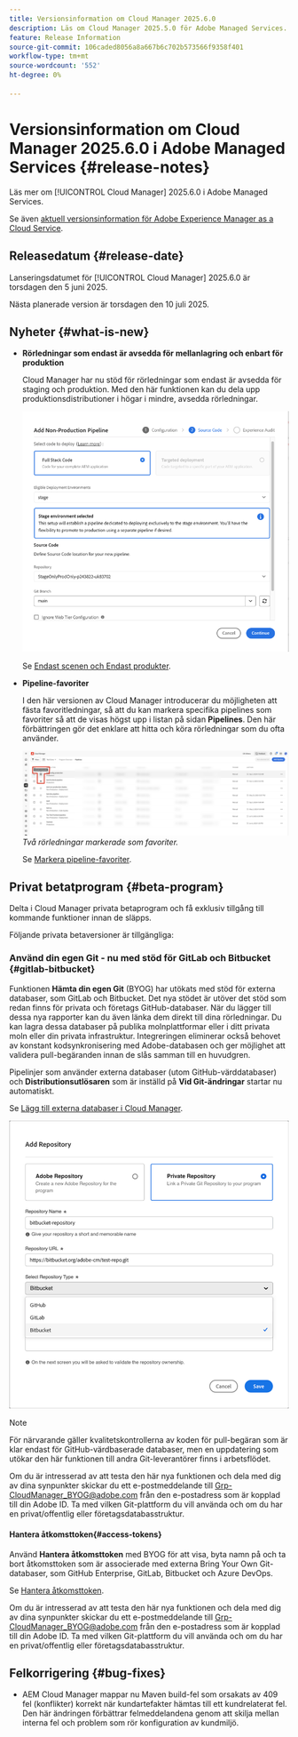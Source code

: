 ```yaml
---
title: Versionsinformation om Cloud Manager 2025.6.0
description: Läs om Cloud Manager 2025.5.0 för Adobe Managed Services.
feature: Release Information
source-git-commit: 106caded8056a8a667b6c702b573566f9358f401
workflow-type: tm+mt
source-wordcount: '552'
ht-degree: 0%

---
```


# Versionsinformation om Cloud Manager 2025.6.0 i Adobe Managed Services {#release-notes}

<!-- RELEASE WIKI  https://wiki.corp.adobe.com/display/DMSArchitecture/Cloud+Manager+2025.04.0+Release -->

Läs mer om [!UICONTROL Cloud Manager] 2025.6.0 i Adobe Managed Services.

Se även [aktuell versionsinformation för Adobe Experience Manager as a Cloud Service](https://experienceleague.adobe.com/sv/docs/experience-manager-cloud-service/content/release-notes/home).

## Releasedatum {#release-date}

Lanseringsdatumet för [!UICONTROL Cloud Manager] 2025.6.0 är torsdagen den 5 juni 2025.

<!-- There are no significant new features or bug fixes in the May Cloud Manager release. -->

Nästa planerade version är torsdagen den 10 juli 2025.

<!-- SAVE FOR FUTURE POSSIBLE USE There are no significant new features or bug fixes in the May Cloud Manager release. -->


## Nyheter {#what-is-new}

* **Rörledningar som endast är avsedda för mellanlagring och enbart för produktion**

  Cloud Manager har nu stöd för rörledningar som endast är avsedda för staging och produktion. Med den här funktionen kan du dela upp produktionsdistributioner i högar i mindre, avsedda rörledningar. <!-- This feature went into GA from Private beta in the June 5, 2025 CM release -->

  ![Lägg till en icke-produktionsförloppsdialogruta med alternativknappen Full Stack Code markerad och scenmiljön markerad](/help/release-notes/assets/add-non-production-pipeline.png)

  Se [Endast scenen och Endast produkter](/help/using/stage-prod-only.md).

* **Pipeline-favoriter**

  I den här versionen av Cloud Manager introducerar du möjligheten att fästa favoritledningar, så att du kan markera specifika pipelines som favoriter så att de visas högst upp i listan på sidan **Pipelines**. Den här förbättringen gör det enklare att hitta och köra rörledningar som du ofta använder. <!-- CMGR-68293 -->

  ![Rörledningar markerade som favoriter](/help/release-notes/assets/pipeline-favorites.png) *Två rörledningar markerade som favoriter.*

  Se [Markera pipeline-favoriter](/help/using/managing-pipelines.md#pipeline-favorites).


## Privat betatprogram {#beta-program}

Delta i Cloud Manager privata betaprogram och få exklusiv tillgång till kommande funktioner innan de släpps.

Följande privata betaversioner är tillgängliga:


### Använd din egen Git - nu med stöd för GitLab och Bitbucket {#gitlab-bitbucket}

Funktionen **Hämta din egen Git** (BYOG) har utökats med stöd för externa databaser, som GitLab och Bitbucket. Det nya stödet är utöver det stöd som redan finns för privata och företags GitHub-databaser. När du lägger till dessa nya rapporter kan du även länka dem direkt till dina rörledningar. Du kan lagra dessa databaser på publika molnplattformar eller i ditt privata moln eller din privata infrastruktur. Integreringen eliminerar också behovet av konstant kodsynkronisering med Adobe-databasen och ger möjlighet att validera pull-begäranden innan de slås samman till en huvudgren.

Pipelinjer som använder externa databaser (utom GitHub-värddatabaser) och **Distributionsutlösaren** som är inställd på **Vid Git-ändringar** startar nu automatiskt.

Se [Lägg till externa databaser i Cloud Manager](/help/managing-code/external-repositories.md).

![Dialogrutan Lägg till databas](/help/release-notes/assets/repositories-add-release-notes.png)

>[!NOTE]
>
>För närvarande gäller kvalitetskontrollerna av koden för pull-begäran som är klar endast för GitHub-värdbaserade databaser, men en uppdatering som utökar den här funktionen till andra Git-leverantörer finns i arbetsflödet.

Om du är intresserad av att testa den här nya funktionen och dela med dig av dina synpunkter skickar du ett e-postmeddelande till [Grp-CloudManager_BYOG@adobe.com](mailto:Grp-CloudManager_BYOG@adobe.com) från den e-postadress som är kopplad till din Adobe ID. Ta med vilken Git-plattform du vill använda och om du har en privat/offentlig eller företagsdatabasstruktur.

#### Hantera åtkomsttoken{#access-tokens}

Använd **Hantera åtkomsttoken** med BYOG för att visa, byta namn på och ta bort åtkomsttoken som är associerade med externa Bring Your Own Git-databaser, som GitHub Enterprise, GitLab, Bitbucket och Azure DevOps.

Se [Hantera åtkomsttoken](/help/managing-code/manage-access-tokens.md).

Om du är intresserad av att testa den här nya funktionen och dela med dig av dina synpunkter skickar du ett e-postmeddelande till [Grp-CloudManager_BYOG@adobe.com](mailto:Grp-CloudManager_BYOG@adobe.com) från den e-postadress som är kopplad till din Adobe ID. Ta med vilken Git-plattform du vill använda och om du har en privat/offentlig eller företagsdatabasstruktur.


## Felkorrigering {#bug-fixes}

* AEM Cloud Manager mappar nu Maven build-fel som orsakats av 409 fel (konflikter) korrekt när kundartefakter hämtas till ett kundrelaterat fel. Den här ändringen förbättrar felmeddelandena genom att skilja mellan interna fel och problem som rör konfiguration av kundmiljö. <!-- CMGR-66673 -->

<!--
Known Issues {#known-issues}

* A -->
